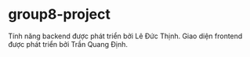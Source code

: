 # group8-project
Tính năng backend được phát triển bởi Lê Đức Thịnh.
Giao diện frontend được phát triển bởi Trần Quang Định.
